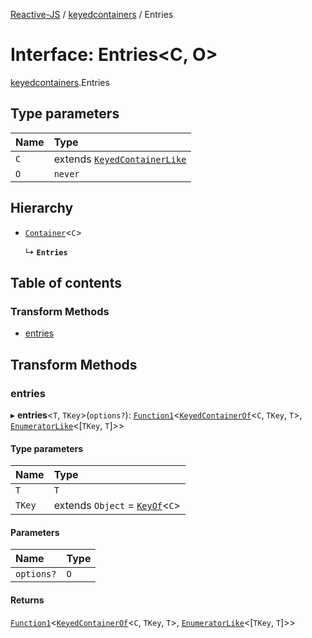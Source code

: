 [Reactive-JS](../README.md) / [keyedcontainers](../modules/keyedcontainers.md) / Entries

# Interface: Entries<C, O\>

[keyedcontainers](../modules/keyedcontainers.md).Entries

## Type parameters

| Name | Type |
| :------ | :------ |
| `C` | extends [`KeyedContainerLike`](keyedcontainers.KeyedContainerLike.md) |
| `O` | `never` |

## Hierarchy

- [`Container`](containers.Container.md)<`C`\>

  ↳ **`Entries`**

## Table of contents

### Transform Methods

- [entries](keyedcontainers.Entries.md#entries)

## Transform Methods

### entries

▸ **entries**<`T`, `TKey`\>(`options?`): [`Function1`](../modules/functions.md#function1)<[`KeyedContainerOf`](../modules/keyedcontainers.md#keyedcontainerof)<`C`, `TKey`, `T`\>, [`EnumeratorLike`](containers.EnumeratorLike.md)<[`TKey`, `T`]\>\>

#### Type parameters

| Name | Type |
| :------ | :------ |
| `T` | `T` |
| `TKey` | extends `Object` = [`KeyOf`](../modules/keyedcontainers.md#keyof)<`C`\> |

#### Parameters

| Name | Type |
| :------ | :------ |
| `options?` | `O` |

#### Returns

[`Function1`](../modules/functions.md#function1)<[`KeyedContainerOf`](../modules/keyedcontainers.md#keyedcontainerof)<`C`, `TKey`, `T`\>, [`EnumeratorLike`](containers.EnumeratorLike.md)<[`TKey`, `T`]\>\>
